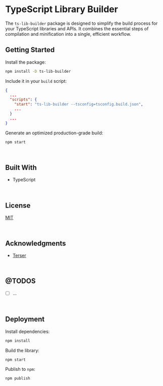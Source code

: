 # TypeScript Library Builder

The `ts-lib-builder` package is designed to simplify the build process for your TypeScript libraries and APIs. It combines the essential steps of compilation and minification into a single, efficient workflow.

## Getting Started

Install the package:
```bash
npm install -D ts-lib-builder
```

Include it in your `build` script:
```json
{
  ...
  "scripts": {
    "start": "ts-lib-builder --tsconfig=tsconfig.build.json",
    ...
  }
  ...
}

```

Generate an optimized production-grade build:
```bash
npm start
```




<br/>

## Built With

- TypeScript



<br/>

## License

[MIT](https://choosealicense.com/licenses/mit/)





<br/>

## Acknowledgments

- [Terser](https://github.com/terser/terser)





<br/>

## @TODOS

- [ ] ...





<br/>

## Deployment

Install dependencies:
```bash
npm install
```


Build the library:
```bash
npm start
```


Publish to `npm`:
```bash
npm publish
```